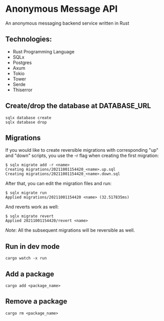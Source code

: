 # Anonymous Message API
An anonymous messaging backend service written in Rust

## Technologies:
- Rust Programming Language
- SQLx
- Postgres
- Axum
- Tokio
- Tower
- Serde
- Thiserror

## Create/drop the database at DATABASE_URL
```
sqlx database create
sqlx database drop
```

## Migrations
If you would like to create reversible migrations with corresponding "up" and "down" scripts, you use the -r flag when creating the first migration:

```
$ sqlx migrate add -r <name>
Creating migrations/20211001154420_<name>.up.sql
Creating migrations/20211001154420_<name>.down.sql
```
After that, you can edit the migration files and run:
```
$ sqlx migrate run
Applied migrations/20211001154420 <name> (32.517835ms)
```
And reverts work as well:

```
$ sqlx migrate revert
Applied 20211001154420/revert <name>
```
*Note*: All the subsequent migrations will be reversible as well.


## Run in dev mode
```
cargo watch -x run
```
## Add a package
```
cargo add <package_name>
```

## Remove a package
```
cargo rm <package_name>